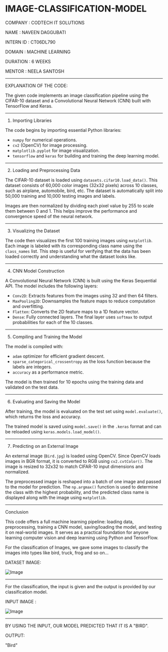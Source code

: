 # IMAGE-CLASSIFICATION-MODEL

COMPANY : CODTECH IT SOLUTIONS

NAME : NAVEEN DAGGUBATI

INTERN ID : CT06DL790

DOMAIN : MACHINE LEARNING

DURATION : 6 WEEKS

MENTOR : NEELA SANTOSH

---

EXPLANATION OF THE CODE:

The given code implements an image classification pipeline using the CIFAR-10 dataset and a Convolutional Neural Network (CNN) built with TensorFlow and Keras.

---

1. Importing Libraries

The code begins by importing essential Python libraries:

* `numpy` for numerical operations.
* `cv2` (OpenCV) for image processing.
* `matplotlib.pyplot` for image visualization.
* `tensorflow` and `keras` for building and training the deep learning model.

---

2. Loading and Preprocessing Data

The CIFAR-10 dataset is loaded using `datasets.cifar10.load_data()`. This dataset consists of 60,000 color images (32x32 pixels) across 10 classes, such as airplane, automobile, bird, etc. The dataset is automatically split into 50,000 training and 10,000 testing images and labels.

Images are then normalized by dividing each pixel value by 255 to scale them between 0 and 1. This helps improve the performance and convergence speed of the neural network.

---

3. Visualizing the Dataset

The code then visualizes the first 100 training images using `matplotlib`. Each image is labeled with its corresponding class name using the `class_names` list. This step is useful for verifying that the data has been loaded correctly and understanding what the dataset looks like.

---

4. CNN Model Construction

A Convolutional Neural Network (CNN) is built using the Keras Sequential API. The model includes the following layers:

* `Conv2D`: Extracts features from the images using 32 and then 64 filters.
* `MaxPooling2D`: Downsamples the feature maps to reduce computation and overfitting.
* `Flatten`: Converts the 2D feature maps to a 1D feature vector.
* `Dense`: Fully connected layers. The final layer uses `softmax` to output probabilities for each of the 10 classes.

---

5. Compiling and Training the Model

The model is compiled with:

* `adam` optimizer for efficient gradient descent.
* `sparse_categorical_crossentropy` as the loss function because the labels are integers.
* `accuracy` as a performance metric.

The model is then trained for 10 epochs using the training data and validated on the test data.

---

6. Evaluating and Saving the Model

After training, the model is evaluated on the test set using `model.evaluate()`, which returns the loss and accuracy.

The trained model is saved using `model.save()` in the `.keras` format and can be reloaded using `keras.models.load_model()`.

---

7. Predicting on an External Image

An external image (`Bird.jpg`) is loaded using OpenCV. Since OpenCV loads images in BGR format, it is converted to RGB using `cv2.cvtColor()`. The image is resized to 32x32 to match CIFAR-10 input dimensions and normalized.

The preprocessed image is reshaped into a batch of one image and passed to the model for prediction. The `np.argmax()` function is used to determine the class with the highest probability, and the predicted class name is displayed along with the image using `matplotlib`.

---

Conclusion

This code offers a full machine learning pipeline: loading data, preprocessing, training a CNN model, saving/loading the model, and testing it on real-world images. It serves as a practical foundation for anyone learning computer vision and deep learning using Python and TensorFlow.

For the classification of Images, we gave some images to classify the images into types like bird, truck, frog and so on...

DATASET IMAGE:

![Image](https://github.com/user-attachments/assets/597b0ebf-3677-49c7-ad9f-dacd465ad9a1)





---
For the classification, the input is given and the output is provided by our classification model.

INPUT IMAGE :

![Image](https://github.com/user-attachments/assets/9e76fa73-a0c4-4fbc-9bf7-46c603be4c05)




---
BY USING THE INPUT, OUR MODEL PREDICTED THAT IT IS A "BIRD".

OUTPUT:


"Bird"













